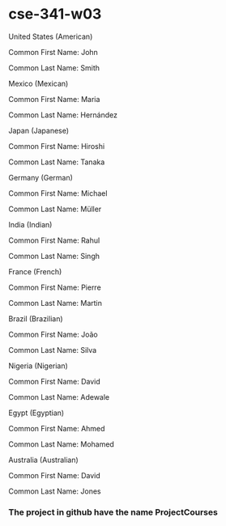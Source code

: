 # cse-341-w03

United States (American)

Common First Name: John

Common Last Name: Smith

Mexico (Mexican)

Common First Name: Maria

Common Last Name: Hernández

Japan (Japanese)

Common First Name: Hiroshi

Common Last Name: Tanaka

Germany (German)

Common First Name: Michael

Common Last Name: Müller

India (Indian)

Common First Name: Rahul

Common Last Name: Singh

France (French)

Common First Name: Pierre

Common Last Name: Martin

Brazil (Brazilian)

Common First Name: João

Common Last Name: Silva

Nigeria (Nigerian)

Common First Name: David

Common Last Name: Adewale

Egypt (Egyptian)

Common First Name: Ahmed

Common Last Name: Mohamed

Australia (Australian)

Common First Name: David

Common Last Name: Jones

### The project in github have the name ProjectCourses
